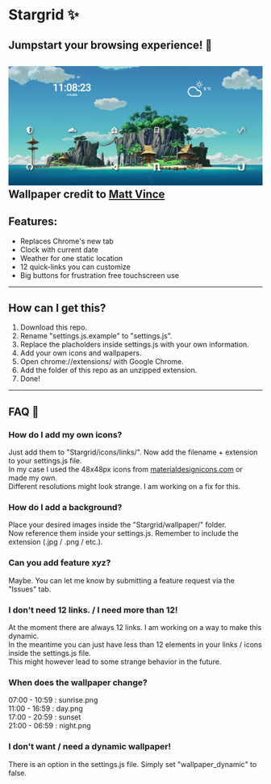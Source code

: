 # Stargrid ✨
## Jumpstart your browsing experience! 🚀
![Hero Image](hero_27-11-2020.png)<br/>
Wallpaper credit to [Matt Vince](https://www.mattvince.com/)
---

## Features:
- Replaces Chrome's new tab
- Clock with current date
- Weather for one static location
- 12 quick-links you can customize
- Big buttons for frustration free touchscreen use

---

## How can I get this?
1. Download this repo.
2. Rename "settings.js.example" to "settings.js".
3. Replace the placholders inside settings.js with your own information.
4. Add your own icons and wallpapers.
5. Open chrome://extensions/ with Google Chrome.
6. Add the folder of this repo as an unzipped extension.
7. Done!

---

## FAQ 🤔

### How do I add my own icons?
Just add them to "Stargrid/icons/links/". Now add the filename + extension to your settings.js file.<br/>
In my case I used the 48x48px icons from [materialdesignicons.com](https://materialdesignicons.com/) or made my own.<br/>
Different resolutions might look strange. I am working on a fix for this.

### How do I add a background?
Place your desired images inside the "Stargrid/wallpaper/" folder.<br/>
Now reference them inside your settings.js. Remember to include the extension (.jpg / .png / etc.).

### Can you add feature xyz?
Maybe. You can let me know by submitting a feature request via the "Issues" tab.

### I don't need 12 links. / I need more than 12!
At the moment there are always 12 links. I am working on a way to make this dynamic.<br/>
In the meantime you can just have less than 12 elements in your links / icons inside the settings.js file.<br/>
This might however lead to some strange behavior in the future.

### When does the wallpaper change?
07:00 - 10:59 : sunrise.png<br/>
11:00 - 16:59 : day.png<br/>
17:00 - 20:59 : sunset<br/>
21:00 - 06:59 : night.png

### I don't want / need a dynamic wallpaper!
There is an option in the settings.js file. Simply set "wallpaper_dynamic" to false.

